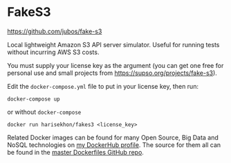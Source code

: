 FakeS3
=======

https://github.com/jubos/fake-s3

Local lightweight Amazon S3 API server simulator. Useful for running tests without incurring AWS S3 costs.

You must supply your license key as the argument (you can get one free for personal use and small projects from https://supso.org/projects/fake-s3).

Edit the `docker-compose.yml` file to put in your license key, then run:
```
docker-compose up
```

or without `docker-compose`

```
docker run harisekhon/fakes3 <license_key>
```

Related Docker images can be found for many Open Source, Big Data and NoSQL technologies on [my DockerHub profile](https://hub.docker.com/r/harisekhon). The source for them all can be found in the [master Dockerfiles GitHub repo](https://github.com/HariSekhon/Dockerfiles/).
